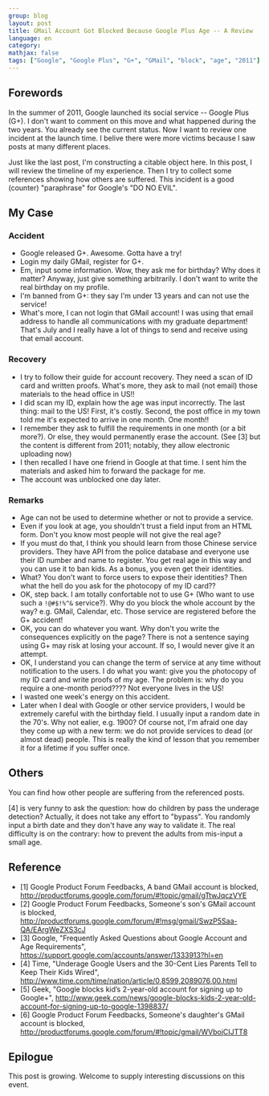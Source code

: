 ```yaml
---
group: blog
layout: post
title: GMail Account Got Blocked Because Google Plus Age -- A Review
language: en
category: 
mathjax: false
tags: ["Google", "Google Plus", "G+", "GMail", "block", "age", "2011"]
---
```


## Forewords

In the summer of 2011, Google launched its social service -- Google Plus (G+).
I don't want to comment on this move and what happened during the two years. 
You already see the current status.
Now I want to review one incident at the launch time. 
I belive there were more victims because I saw posts at many different places. 

Just like the last post, I'm constructing a citable object here.
In this post, I will review the timeline of my experience. 
Then I try to collect some references showing how others are suffered.
This incident is a good (counter) "paraphrase" for Google's "DO NO EVIL". 

## My Case 

### Accident

   * Google released G+. Awesome. Gotta have a try!
   * Login my daily GMail, register for G+. 
   * Em, input some information. 
   Wow, they ask me for birthday?
   Why does it matter? 
   Anyway, just give something arbitrarily. 
   I don't want to write the real birthday on my profile.
   * I'm banned from G+:
   they say I'm under 13 years and can not use the service!
   * What's more, I can not login that GMail account!
   I was using that email address to handle all communications with my graduate department!
   That's July and I really have a lot of things to send and receive using that email account.

### Recovery

   * I try to follow their guide for account recovery.
   They need a scan of ID card and written proofs. 
   What's more, they ask to mail (not email) those materials to the head office in US!!
   * I did scan my ID, explain how the age was input incorrectly. 
   The last thing: mail to the US!
   First, it's costly. 
   Second, the post office in my town told me it's expected to arrive in one month. 
   One month!!
   * I remember they ask to fulfill the requirements in one month (or a bit more?). 
   Or else, they would permanently erase the account.
   (See [3] but the content is different from 2011; notably, they allow electronic uploading now)
   * I then recalled I have one friend in Google at that time. 
   I sent him the materials and asked him to forward the package for me.
   * The account was unblocked one day later. 

### Remarks

   * Age can not be used to determine whether or not to provide a service.
   * Even if you look at age, you shouldn't trust a field input from an HTML form.
   Don't you know most people will not give the real age? 
   * If you must do that, I think you should learn from those Chinese service providers. 
   They have API from the police database and everyone use their ID number and name to register. 
   You get real age in this way and you can use it to ban kids. 
   As a bonus, you even get their identities.
   * What? You don't want to force users to expose their identities?
   Then what the hell do you ask for the photocopy of my ID card??
   * OK, step back. 
   I am totally confortable not to use G+ 
   (Who want to use such a `!@#$!%^&` service?).
   Why do you block the whole account by the way?
   e.g. GMail, Calendar, etc.
   Those service are registered before the G+ accident! 
   * OK, you can do whatever you want. 
   Why don't you write the consequences explicitly on the page?
   There is not a sentence saying using G+ may risk at losing your account.
   If so, I would never give it an attempt.
   * OK, I understand you can change the term of service at any time
   without notification to the users. 
   I do what you want:
   give you the photocopy of my ID card and write proofs of my age.
   The problem is: why do you require a one-month period????
   Not everyone lives in the US!
   * I wasted one week's energy on this accident.
   * Later when I deal with Google or other service providers, 
   I would be extremely careful with the birthday field. 
   I usually input a random date in the 70's. 
   Why not ealier, e.g. 1900?
   Of course not, I'm afraid one day they come up with a new term:
   we do not provide services to dead (or almost dead) people. 
   This is really the kind of lesson that you remember it for a lifetime if you suffer once. 

## Others

You can find how other people are suffering from the referenced posts.

[4] is very funny to ask the question: how do children by pass the underage detection? 
Actually, it does not take any effort to "bypass". 
You randomly input a birth date and they don't have any way to validate it.
The real difficulty is on the contrary: 
how to prevent the adults from mis-input a small age.

## Reference

   * [1] Google Product Forum Feedbacks, A band GMail account is blocked, <http://productforums.google.com/forum/#!topic/gmail/gTtwJqczVYE>
   * [2] Google Product Forum Feedbacks, Someone's son's GMail account is blocked, <http://productforums.google.com/forum/#!msg/gmail/SwzP5Saa-QA/EArgWeZXS3cJ>
   * [3] Google, "Frequently Asked Questions about Google Account and Age Requirements", <https://support.google.com/accounts/answer/1333913?hl=en>
   * [4] Time, "Underage Google Users and the 30-Cent Lies Parents Tell to Keep Their Kids Wired", <http://www.time.com/time/nation/article/0,8599,2089076,00.html>
   * [5] Geek, "Google blocks kid’s 2-year-old account for signing up to Google+", <http://www.geek.com/news/google-blocks-kids-2-year-old-account-for-signing-up-to-google-1398837/>
   * [6] Google Product Forum Feedbacks, Someone's daughter's GMail account is blocked, <http://productforums.google.com/forum/#!topic/gmail/WVbojCIJTT8>

## Epilogue

This post is growing. 
Welcome to supply interesting discussions on this event.

